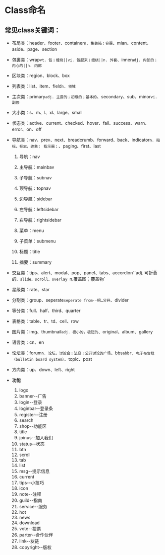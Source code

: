 # Class命名

## 常见class关键词：

- 布局类：header、footer、container`n. 集装箱；容器`、mian、content、aside、page、section

- 包裹类：wrap`vt. 包；缠绕||vi. 包起来；缠绕||n. 外套`、inner`adj. 内部的；内心的||n. 内部`

- 区块类：region、block、box

- 列表类：list、item、field`n. 领域`

- 主次类：primary`adj. 主要的；初级的；基本的`、secondary、sub、minor`vi. 副修`

- 大小类：s、m、l、xl、large、small

- 状态类：active、current、checked、hover、fail、success、warn、error、on、off

- 导航类：nav、prev、next、breadcrumb、forward、back、indicator`n. 指标，标志，迹象； 指示器；`、paging、first、last

  1. 导航：nav

  2. 主导航：mainbav

  3. 子导航：subnav

  4. 顶导航：topnav

  5. 边导航：sidebar

  6. 左导航：leftsidebar

  7. 右导航：rightsidebar

  8. 菜单：menu

  9. 子菜单：submenu

  10. 标题：title

  11. 摘要：summary

- 交互类：tips、alert、modal、pop、panel、tabs、accordion``adj. 可折叠的`、slide、scroll、overlay `n.覆盖图；覆盖物`

- 星级类：rate、star

- 分割类：group、seperate`seperate from--把…分开`、divider

- 等分类：full、half、third、quarter

- 表格类：table、tr、td、cell、row

- 图片类：img、thumbnail`adj. 极小的，极短的`、original、album、gallery

- 语言类：cn、en

- 论坛类：forum`n. 论坛，讨论会；法庭；公开讨论的广场`、bbs`abbr. 电子布告栏（bulletin board system）`、topic、post

- 方向类：up、down、left、right

- **功能**

  1. logo
  2. banner--广告
  3. login--登录
  4. loginbar--登录条
  5. register--注册
  6. search
  7. shop--功能区
  8. title
  9. joinus--加入我们
  10. status--状态
  11. btn
  12. scroll
  13. tab
  14. list
  15. msg--提示信息
  16. current
  17. tips--小技巧
  18. icon
  19. note--注释
  20. guild--指南
  21. service--服务
  22. hot
  23. news
  24. download
  25. vote--投票
  26. parter--合作伙伴
  27. link--友链
  28. copyright--版权